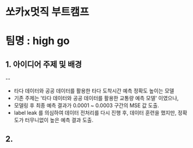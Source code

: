 # 쏘카x멋직 부트캠프

# 팀명 : high go

## 1. 아이디어 주제 및 배경
--
- 타다 데이터와 공공 데이터를 활용한 타다 도착시간 예측 정확도 높이는 모델
- 기존 주제는 '타다 데이터와 공공 데이터를 활용한 교통량 예측 모델' 이였으나,
- 모델링 후 최종 예측 결과가 0.0001 ~ 0.0003 구간의 MSE 값 도출.
- label leak 를 의심하여 데이터 전처리를 다시 진행 후, 데이터 훈련을 했지만, 정확도가 터무니없이 높은 예측 결과 도출.


## 2. 

